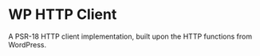# WP HTTP Client

A PSR-18 HTTP client implementation, built upon the HTTP functions from WordPress.

